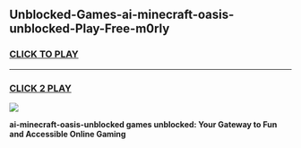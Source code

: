 
## Unblocked-Games-ai-minecraft-oasis-unblocked-Play-Free-m0rly
<h3>
<a href="https://premium76.site?title=ai-minecraft-oasis-unblocked&ref=18A1">CLICK TO PLAY</a></h3>
<hr>

<h3>
<a href="https://premium76.site?title=ai-minecraft-oasis-unblocked&ref=18A1">CLICK 2 PLAY</a>
  
</h3>

<a href="https://premium76.site?title=ai-minecraft-oasis-unblocked&ref=18A1"><img src="https://clearcache.store/games.png"></a>


**ai-minecraft-oasis-unblocked games unblocked: Your Gateway to Fun and Accessible Online Gaming**

